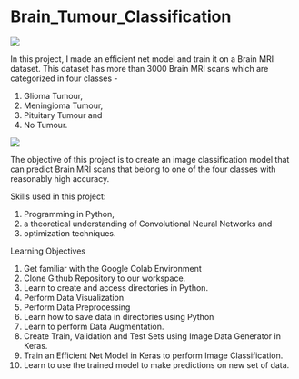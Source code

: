 # Brain_Tumour_Classification
<div>
  <img src="https://cdn-prod.medicalnewstoday.com/content/images/articles/321/321809/illustration-of-brain-tumor.jpg">
</div>

In this project, I made an efficient net model and train it on a Brain MRI dataset. This dataset has more than 3000 Brain MRI scans which are categorized in four classes - 
1.	Glioma Tumour, 
2.	Meningioma Tumour, 
3.	Pituitary Tumour and 
4.	No Tumour. 

<div>
  <img src="https://lh3.googleusercontent.com/proxy/wBkpQIkCsDY3QsJeAS8JfvFwx1o4zAoKAET0_htiY5VkmCusdGODS61cdCNR9xgT3-i6mj7OjawZBY0JQ2_yTveIqDiGEnrSEj8">
</div>

The objective of this project is to create an image classification model that can predict Brain MRI scans that belong to one of the four classes with reasonably high accuracy. 

Skills used in this project: 

1.	Programming in Python, 
2.	a theoretical understanding of Convolutional Neural Networks and 
3.	optimization techniques.

Learning Objectives

1.	Get familiar with the Google Colab Environment
2.	Clone Github Repository to our workspace.
3.	Learn to create and access directories in Python.
4.	Perform Data Visualization
5.	Perform Data Preprocessing
6.	Learn how to save data in directories using Python
7.	Learn to perform Data Augmentation.
8.	Create Train, Validation and Test Sets using Image Data Generator in Keras.
9.	Train an Efficient Net Model in Keras to perform Image Classification.
10.	Learn to use the trained model to make predictions on new set of data.

